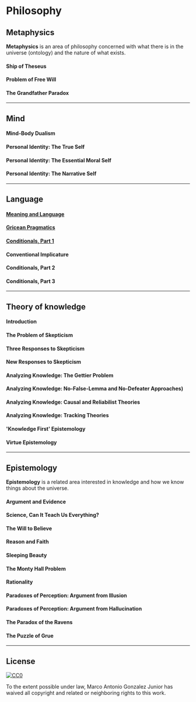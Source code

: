 # Philosophy

## Metaphysics

**Metaphysics** is an area of philosophy concerned with what there is in the universe (ontology) and the nature of what exists. 

#### Ship of Theseus
#### Problem of Free Will
#### The Grandfather Paradox

---
## Mind

#### Mind-Body Dualism
#### Personal Identity: The True Self
#### Personal Identity: The Essential Moral Self
#### Personal Identity: The Narrative Self

---
## Language

#### [Meaning and Language](language/meaning_and_language.md)
#### [Gricean Pragmatics](language/gricean_pragmatics.md)
#### [Conditionals, Part 1](language/conditionals_part_1.md)
#### Conventional Implicature
#### Conditionals, Part 2
#### Conditionals, Part 3

---
## Theory of knowledge

#### Introduction
#### The Problem of Skepticism
#### Three Responses to Skepticism
#### New Responses to Skepticism
#### Analyzing Knowledge: The Gettier Problem
#### Analyzing Knowledge: No-False-Lemma and No-Defeater Approaches)
#### Analyzing Knowledge: Causal and Reliabilist Theories
#### Analyzing Knowledge: Tracking Theories
#### 'Knowledge First' Epistemology
#### Virtue Epistemology

---
## Epistemology

**Epistemology** is a related area interested in knowledge and how we know things about the universe.

#### Argument and Evidence
#### Science, Can It Teach Us Everything?
#### The Will to Believe
#### Reason and Faith
#### Sleeping Beauty
#### The Monty Hall Problem
#### Rationality
#### Paradoxes of Perception: Argument from Illusion
#### Paradoxes of Perception: Argument from Hallucination
#### The Paradox of the Ravens
#### The Puzzle of Grue

---
## License

[![CC0](http://mirrors.creativecommons.org/presskit/buttons/88x31/svg/cc-zero.svg)](http://creativecommons.org/publicdomain/zero/1.0)

To the extent possible under law, Marco Antonio Gonzalez Junior has waived all copyright and
related or neighboring rights to this work.
